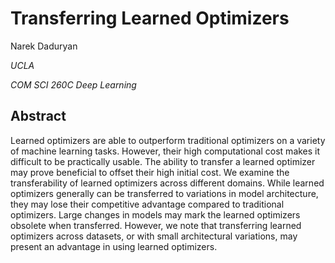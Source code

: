 # Transferring Learned Optimizers

Narek Daduryan

*UCLA*

*COM SCI 260C Deep Learning*

## Abstract

Learned optimizers are able to outperform traditional optimizers on a variety of machine learning tasks.
However, their high computational cost makes it difficult to be practically usable.
The ability to transfer a learned optimizer may prove beneficial to offset their high initial cost.
We examine the transferability of learned optimizers across different domains.
While learned optimizers generally can be transferred to variations in model architecture,
they may lose their competitive advantage compared to traditional optimizers.
Large changes in models may mark the learned optimizers obsolete when transferred.
However, we note that transferring learned optimizers across datasets, or with small architectural variations,
may present an advantage in using learned optimizers.
